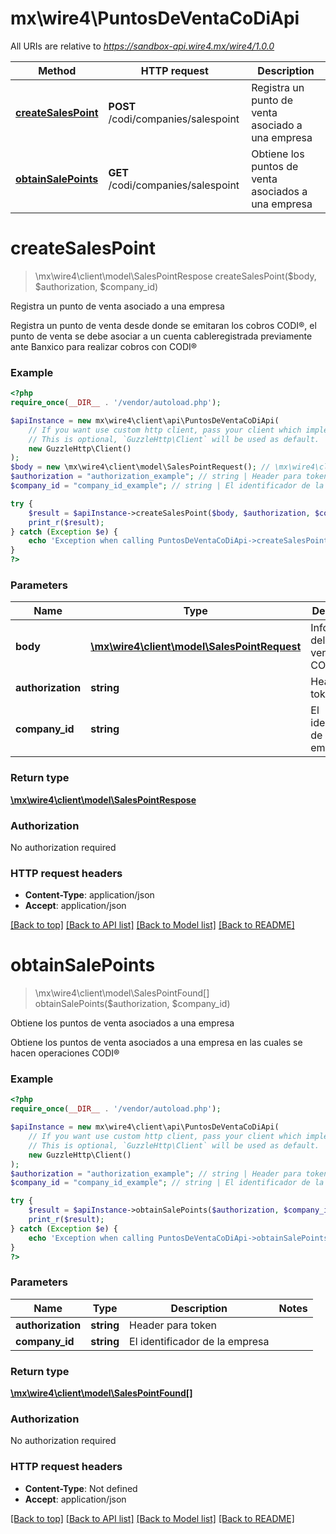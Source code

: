 # mx\wire4\PuntosDeVentaCoDiApi

All URIs are relative to *https://sandbox-api.wire4.mx/wire4/1.0.0*

Method | HTTP request | Description
------------- | ------------- | -------------
[**createSalesPoint**](PuntosDeVentaCoDiApi.md#createsalespoint) | **POST** /codi/companies/salespoint | Registra un punto de venta asociado a una empresa
[**obtainSalePoints**](PuntosDeVentaCoDiApi.md#obtainsalepoints) | **GET** /codi/companies/salespoint | Obtiene los puntos de venta asociados a una empresa

# **createSalesPoint**
> \mx\wire4\client\model\SalesPointRespose createSalesPoint($body, $authorization, $company_id)

Registra un punto de venta asociado a una empresa

Registra un punto de venta desde donde se emitaran los cobros CODI®, el punto de venta se debe asociar a un cuenta cableregistrada previamente ante Banxico para realizar cobros con CODI®

### Example
```php
<?php
require_once(__DIR__ . '/vendor/autoload.php');

$apiInstance = new mx\wire4\client\api\PuntosDeVentaCoDiApi(
    // If you want use custom http client, pass your client which implements `GuzzleHttp\ClientInterface`.
    // This is optional, `GuzzleHttp\Client` will be used as default.
    new GuzzleHttp\Client()
);
$body = new \mx\wire4\client\model\SalesPointRequest(); // \mx\wire4\client\model\SalesPointRequest | Información del punto de venta CODI®
$authorization = "authorization_example"; // string | Header para token
$company_id = "company_id_example"; // string | El identificador de la empresa

try {
    $result = $apiInstance->createSalesPoint($body, $authorization, $company_id);
    print_r($result);
} catch (Exception $e) {
    echo 'Exception when calling PuntosDeVentaCoDiApi->createSalesPoint: ', $e->getMessage(), PHP_EOL;
}
?>
```

### Parameters

Name | Type | Description  | Notes
------------- | ------------- | ------------- | -------------
 **body** | [**\mx\wire4\client\model\SalesPointRequest**](../Model/SalesPointRequest.md)| Información del punto de venta CODI® |
 **authorization** | **string**| Header para token |
 **company_id** | **string**| El identificador de la empresa |

### Return type

[**\mx\wire4\client\model\SalesPointRespose**](../Model/SalesPointRespose.md)

### Authorization

No authorization required

### HTTP request headers

 - **Content-Type**: application/json
 - **Accept**: application/json

[[Back to top]](#) [[Back to API list]](../../README.md#documentation-for-api-endpoints) [[Back to Model list]](../../README.md#documentation-for-models) [[Back to README]](../../README.md)

# **obtainSalePoints**
> \mx\wire4\client\model\SalesPointFound[] obtainSalePoints($authorization, $company_id)

Obtiene los puntos de venta asociados a una empresa

Obtiene los puntos de venta asociados a una empresa en las cuales se hacen operaciones CODI®

### Example
```php
<?php
require_once(__DIR__ . '/vendor/autoload.php');

$apiInstance = new mx\wire4\client\api\PuntosDeVentaCoDiApi(
    // If you want use custom http client, pass your client which implements `GuzzleHttp\ClientInterface`.
    // This is optional, `GuzzleHttp\Client` will be used as default.
    new GuzzleHttp\Client()
);
$authorization = "authorization_example"; // string | Header para token
$company_id = "company_id_example"; // string | El identificador de la empresa

try {
    $result = $apiInstance->obtainSalePoints($authorization, $company_id);
    print_r($result);
} catch (Exception $e) {
    echo 'Exception when calling PuntosDeVentaCoDiApi->obtainSalePoints: ', $e->getMessage(), PHP_EOL;
}
?>
```

### Parameters

Name | Type | Description  | Notes
------------- | ------------- | ------------- | -------------
 **authorization** | **string**| Header para token |
 **company_id** | **string**| El identificador de la empresa |

### Return type

[**\mx\wire4\client\model\SalesPointFound[]**](../Model/SalesPointFound.md)

### Authorization

No authorization required

### HTTP request headers

 - **Content-Type**: Not defined
 - **Accept**: application/json

[[Back to top]](#) [[Back to API list]](../../README.md#documentation-for-api-endpoints) [[Back to Model list]](../../README.md#documentation-for-models) [[Back to README]](../../README.md)

